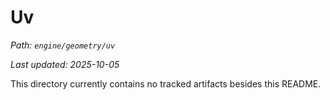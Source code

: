 # Uv

_Path: `engine/geometry/uv`_

_Last updated: 2025-10-05_


This directory currently contains no tracked artifacts besides this README.
